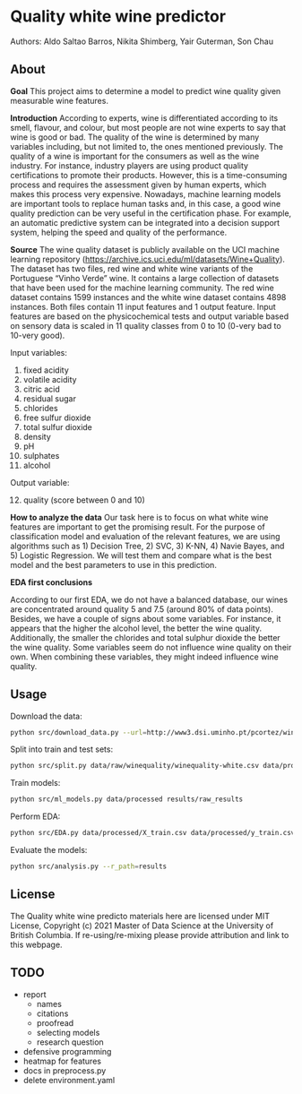 # Quality white wine predictor
Authors: Aldo Saltao Barros, Nikita Shimberg, Yair Guterman, Son Chau

## About 

**Goal**
This project aims to determine a model to predict wine quality given measurable wine features.

**Introduction**
According to experts, wine is differentiated according to its smell, flavour, and colour, but most people are not wine experts to say that wine is good or bad. The quality of the wine is determined by many variables including, but not limited to, the ones mentioned previously. The quality of a wine is important for the consumers as well as the wine industry. For instance, industry players are using product quality certifications to promote their products. However, this is a time-consuming process and requires the assessment given by human experts, which makes this process very expensive. Nowadays, machine learning models are important tools to replace human tasks and, in this case, a good wine quality prediction can be very useful in the certification phase. For example, an automatic predictive system can be integrated into a decision support system, helping the speed and quality of the performance.

**Source**
The wine quality dataset is publicly available on the UCI machine learning repository (https://archive.ics.uci.edu/ml/datasets/Wine+Quality). The dataset has two files, red wine and white wine variants of the Portuguese “Vinho Verde” wine. It contains a large collection of datasets that have been used for the machine learning community. The red wine dataset contains 1599 instances and the white wine dataset contains 4898 instances. Both files contain 11 input features and 1 output feature. Input features are based on the physicochemical tests and output variable based on sensory data is scaled in 11 quality classes from 0 to 10 (0-very bad to 10-very good).


Input variables:

1. fixed acidity
2. volatile acidity
3. citric acid
4. residual sugar
5. chlorides
6. free sulfur dioxide
7. total sulfur dioxide
8. density
9. pH
10. sulphates
11. alcohol


Output variable:

12. quality (score between 0 and 10)


**How to analyze the data**
Our task here is to focus on what white wine features are important to get the promising result. For the purpose of classification model and evaluation of the relevant features, we are using algorithms such as 1) Decision Tree, 2) SVC, 3) K-NN, 4) Navie Bayes, and 5) Logistic Regression. We will test them and compare what is the best model and the best parameters to use in this prediction.


**EDA first conclusions**

According to our first EDA, we do not have a balanced database, our wines are concentrated around quality 5 and 7.5 (around 80% of data points). Besides, we have a couple of signs about some variables. For instance, it appears that the higher the alcohol level, the better the wine quality. Additionally, the smaller the chlorides and total sulphur dioxide the better the wine quality. Some variables seem do not influence wine quality on their own. When combining these variables, they might indeed influence wine quality.

## Usage

Download the data:

```bash
python src/download_data.py --url=http://www3.dsi.uminho.pt/pcortez/wine/winequality.zip --path=data/raw/
```

Split into train and test sets:

```bash
python src/split.py data/raw/winequality/winequality-white.csv data/processed
```

Train models:

```bash
python src/ml_models.py data/processed results/raw_results
```

Perform EDA:

```bash
python src/EDA.py data/processed/X_train.csv data/processed/y_train.csv results
```

Evaluate the models:

```bash
python src/analysis.py --r_path=results
```

## License

The Quality white wine predicto materials here are licensed under MIT License, Copyright (c) 2021 Master of Data Science at the University of British Columbia. If re-using/re-mixing please provide attribution and link to this webpage.

## TODO

- report
  - names
  - citations
  - proofread
  - selecting models
  - research question
- defensive programming
- heatmap for features
- docs in preprocess.py
- delete environment.yaml
